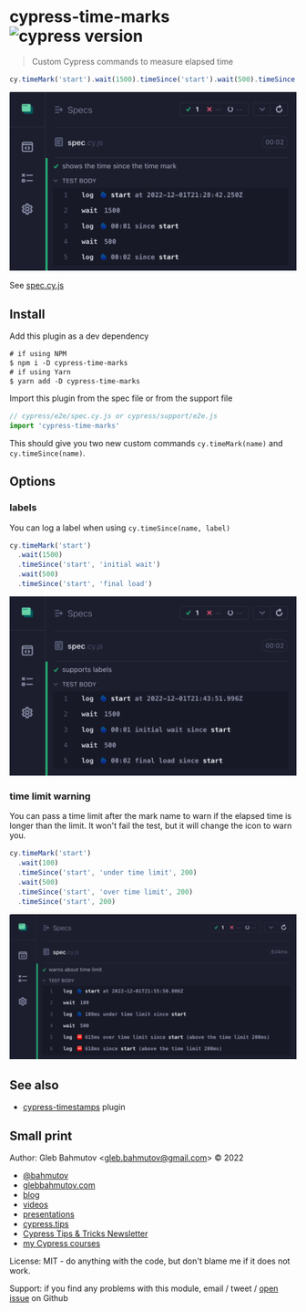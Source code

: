 # cypress-time-marks ![cypress version](https://img.shields.io/badge/cypress-11.2.0-brightgreen)

> Custom Cypress commands to measure elapsed time

```js
cy.timeMark('start').wait(1500).timeSince('start').wait(500).timeSince('start')
```

![Time marks](./images/marks.png)

See [spec.cy.js](./cypress/e2e/spec.cy.js)

## Install

Add this plugin as a dev dependency

```
# if using NPM
$ npm i -D cypress-time-marks
# if using Yarn
$ yarn add -D cypress-time-marks
```

Import this plugin from the spec file or from the support file

```js
// cypress/e2e/spec.cy.js or cypress/support/e2e.js
import 'cypress-time-marks'
```

This should give you two new custom commands `cy.timeMark(name)` and `cy.timeSince(name)`.

## Options

### labels

You can log a label when using `cy.timeSince(name, label)`

```js
cy.timeMark('start')
  .wait(1500)
  .timeSince('start', 'initial wait')
  .wait(500)
  .timeSince('start', 'final load')
```

![Time marks with labels](./images/labels.png)

### time limit warning

You can pass a time limit after the mark name to warn if the elapsed time is longer than the limit. It won't fail the test, but it will change the icon to warn you.

```js
cy.timeMark('start')
  .wait(100)
  .timeSince('start', 'under time limit', 200)
  .wait(500)
  .timeSince('start', 'over time limit', 200)
  .timeSince('start', 200)
```

![Time limit warnings](./images/time-limit.png)

## See also

- [cypress-timestamps](https://github.com/bahmutov/cypress-timestamps) plugin

## Small print

Author: Gleb Bahmutov &lt;gleb.bahmutov@gmail.com&gt; &copy; 2022

- [@bahmutov](https://twitter.com/bahmutov)
- [glebbahmutov.com](https://glebbahmutov.com)
- [blog](https://glebbahmutov.com/blog)
- [videos](https://www.youtube.com/glebbahmutov)
- [presentations](https://slides.com/bahmutov)
- [cypress.tips](https://cypress.tips)
- [Cypress Tips & Tricks Newsletter](https://cypresstips.substack.com/)
- [my Cypress courses](https://cypress.tips/courses)

License: MIT - do anything with the code, but don't blame me if it does not work.

Support: if you find any problems with this module, email / tweet /
[open issue](https://github.com/bahmutov/cypress-time-marks/issues) on Github
